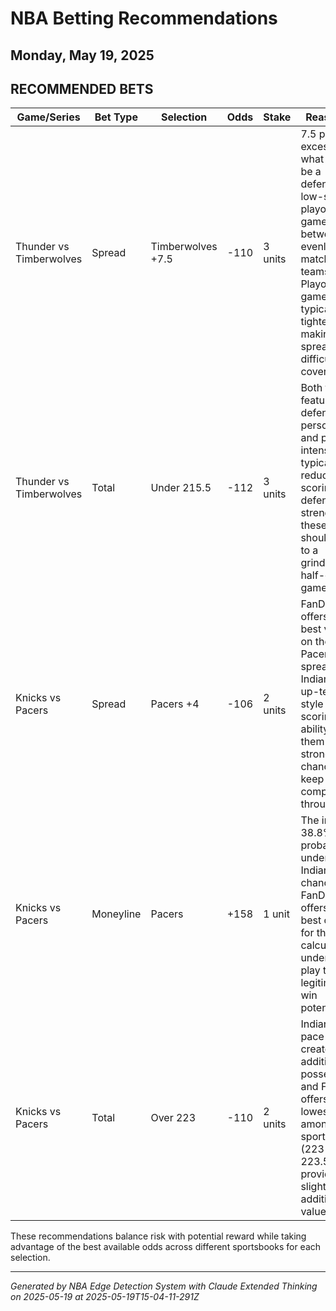 # NBA Betting Recommendations
## Monday, May 19, 2025

## RECOMMENDED BETS
| Game/Series | Bet Type | Selection | Odds | Stake | Reasoning |
|-------------|----------|-----------|------|-------|-----------|
| Thunder vs Timberwolves | Spread | Timberwolves +7.5 | -110 | 3 units | 7.5 points is excessive in what should be a defensive, low-scoring playoff game between evenly matched teams. Playoff games typically tighten up, making large spreads difficult to cover. |
| Thunder vs Timberwolves | Total | Under 215.5 | -112 | 3 units | Both teams feature elite defensive personnel and playoff intensity typically reduces scoring. The defensive strengths of these teams should lead to a grinding, half-court game. |
| Knicks vs Pacers | Spread | Pacers +4 | -106 | 2 units | FanDuel offers the best value on the Pacers spread. Indiana's up-tempo style and scoring ability gives them a strong chance to keep this competitive throughout. |
| Knicks vs Pacers | Moneyline | Pacers | +158 | 1 unit | The implied 38.8% win probability undervalues Indiana's chances. FanDuel offers the best odds for this calculated underdog play that has legitimate win potential. |
| Knicks vs Pacers | Total | Over 223 | -110 | 2 units | Indiana's pace should create additional possessions, and FanDuel offers the lowest total among sportsbooks (223 vs 223.5), providing slight additional value. |

These recommendations balance risk with potential reward while taking advantage of the best available odds across different sportsbooks for each selection.

---
*Generated by NBA Edge Detection System with Claude Extended Thinking on 2025-05-19 at 2025-05-19T15-04-11-291Z*
